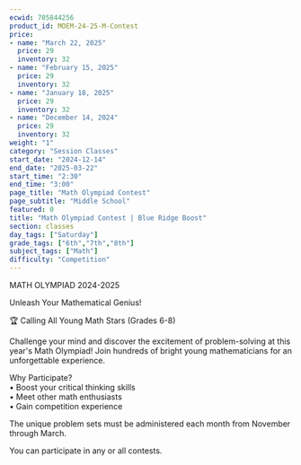 ```yaml
---
ecwid: 705844256
product_id: MOEM-24-25-M-Contest
price:
- name: "March 22, 2025"
  price: 29
  inventory: 32
- name: "February 15, 2025"
  price: 29
  inventory: 32
- name: "January 18, 2025"
  price: 29
  inventory: 32
- name: "December 14, 2024"
  price: 29
  inventory: 32
weight: "1"
category: "Session Classes"
start_date: "2024-12-14"
end_date: "2025-03-22"
start_time: "2:30"
end_time: "3:00"
page_title: "Math Olympiad Contest"
page_subtitle: "Middle School"
featured: 0
title: "Math Olympiad Contest | Blue Ridge Boost"
section: classes
day_tags: ["Saturday"]
grade_tags: ["6th","7th","8th"]
subject_tags: ["Math"]
difficulty: "Competition"
---
```

<p>MATH OLYMPIAD 2024-2025</p><p> Unleash Your Mathematical Genius!</p><p>🏆 Calling All Young Math Stars (Grades 6-8)</p><p>Challenge your mind and discover the excitement of problem-solving at this year's Math Olympiad! Join hundreds of bright young mathematicians for an unforgettable experience.</p><p>Why Participate?<br> • Boost your critical thinking skills<br> • Meet other math enthusiasts<br> • Gain competition experience</p><p>The unique problem sets must be administered each month from November through March.</p><p>You can participate in any or all contests.<br><br></p>
